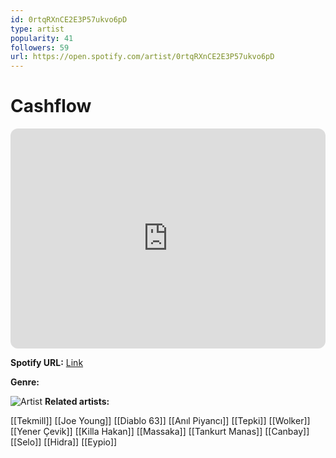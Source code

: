 ```yaml
---
id: 0rtqRXnCE2E3P57ukvo6pD
type: artist
popularity: 41
followers: 59
url: https://open.spotify.com/artist/0rtqRXnCE2E3P57ukvo6pD
---
```

# Cashflow

<iframe style="border-radius:12px" src="https://open.spotify.com/embed/artist/0rtqRXnCE2E3P57ukvo6pD" width="100%" height="352" frameBorder="0" allowfullscreen="" allow="autoplay; clipboard-write; encrypted-media; fullscreen; picture-in-picture" loading="lazy"></iframe>

**Spotify URL:** [Link](https://open.spotify.com/artist/0rtqRXnCE2E3P57ukvo6pD)

**Genre:** 

![Artist](https://i.scdn.co/image/ab67616d0000b27359c891f5e341484ee16ac4db)
**Related artists:**

[[Tekmill]]
[[Joe Young]]
[[Diablo 63]]
[[Anıl Piyancı]]
[[Tepki]]
[[Wolker]]
[[Yener Çevik]]
[[Killa Hakan]]
[[Massaka]]
[[Tankurt Manas]]
[[Canbay]]
[[Selo]]
[[Hidra]]
[[Eypio]]
